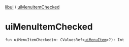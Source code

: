 [libui](README.md) / [uiMenuItemChecked](ui-menu-item-checked.md)

# uiMenuItemChecked

`fun uiMenuItemChecked(m: CValuesRef<`[`uiMenuItem`](ui-menu-item.md)`>?): Int`